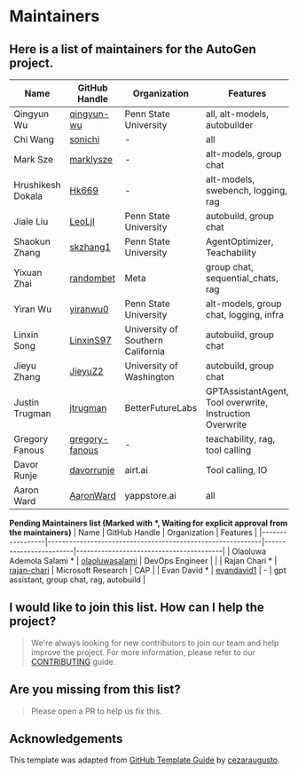 # Maintainers

## Here is a list of maintainers for the AutoGen project.

| Name            | GitHub Handle                                              | Organization           | Features                                |
|-----------------|------------------------------------------------------------|------------------------|-----------------------------------------|
| Qingyun Wu      | [qingyun-wu](https://github.com/qingyun-wu)                | Penn State University  | all, alt-models, autobuilder            |
| Chi Wang        | [sonichi](https://github.com/sonichi)                      | -                      | all                                     |
| Mark Sze        | [marklysze](https://github.com/marklysze)                  | -                      | alt-models, group chat                  |
| Hrushikesh Dokala | [Hk669](https://github.com/Hk669)                        | -                      | alt-models, swebench, logging, rag      |
| Jiale Liu       | [LeoLjl](https://github.com/LeoLjl)                       | Penn State University  | autobuild, group chat                   |
| Shaokun Zhang   | [skzhang1](https://github.com/skzhang1)                    | Penn State University  | AgentOptimizer, Teachability            |
| Yixuan Zhai     | [randombet](https://github.com/randombet)                  | Meta                   | group chat, sequential_chats, rag       |
| Yiran Wu        | [yiranwu0](https://github.com/yiranwu0)                    | Penn State University  | alt-models, group chat, logging, infra  |
| Linxin Song     | [LinxinS97](https://github.com/LinxinS97)                  | University of Southern California | autobuild, group chat       |
| Jieyu Zhang     | [JieyuZ2](https://jieyuz2.github.io/)                  | University of Washington | autobuild, group chat       |
| Justin Trugman     | [jtrugman](https://github.com/jtrugman)                  | BetterFutureLabs | GPTAssistantAgent, Tool overwrite, Instruction Overwrite     |
| Gregory Fanous  | [gregory-fanous](https://github.com/gregory-fanous)         | -                     | teachability, rag, tool calling     |
| Davor Runje     | [davorrunje](https://github.com/davorrunje)                | airt.ai                | Tool calling, IO                        |
| Aaron Ward     | [AaronWard](https://github.com/AaronWard)                | yappstore.ai                | all                      |

**Pending Maintainers list (Marked with \*, Waiting for explicit approval from the maintainers)**
| Name            | GitHub Handle                                              | Organization           | Features                                |
|-----------------|------------------------------------------------------------|------------------------|-----------------------------------------|
| Olaoluwa Ademola Salami * | [olaoluwasalami](https://github.com/olaoluwasalami)  | DevOps Engineer        |                                          |
| Rajan Chari *    | [rajan-chari](https://github.com/rajan-chari)                | Microsoft Research                | CAP                        |
| Evan David *    | [evandavid1](https://github.com/evandavid1)                | -                      | gpt assistant, group chat, rag, autobuild |

## I would like to join this list. How can I help the project?
> We're always looking for new contributors to join our team and help improve the project. For more information, please refer to our [CONTRIBUTING](https://autogenhub.github.io/autogen/docs/contributor-guide/contributing) guide.


## Are you missing from this list?
> Please open a PR to help us fix this.

## Acknowledgements
This template was adapted from [GitHub Template Guide](https://github.com/cezaraugusto/github-template-guidelines/blob/master/.github/CONTRIBUTORS.md) by [cezaraugusto](https://github.com/cezaraugusto).
